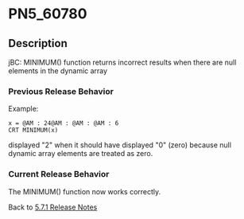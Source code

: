 # PN5_60780

<PageHeader /> 

## Description

jBC: MINIMUM() function returns incorrect results when there are null elements in the dynamic array

### Previous Release Behavior

Example:

```
x = @AM : 24@AM : @AM : @AM : 6
CRT MINIMUM(x)
```

displayed "2" when it should have displayed "0" (zero) because null dynamic array elements are treated as zero.

### Current Release Behavior

The MINIMUM() function now works correctly.

Back to [5.7.1 Release Notes](./../README.md)

  
<PageFooter />
